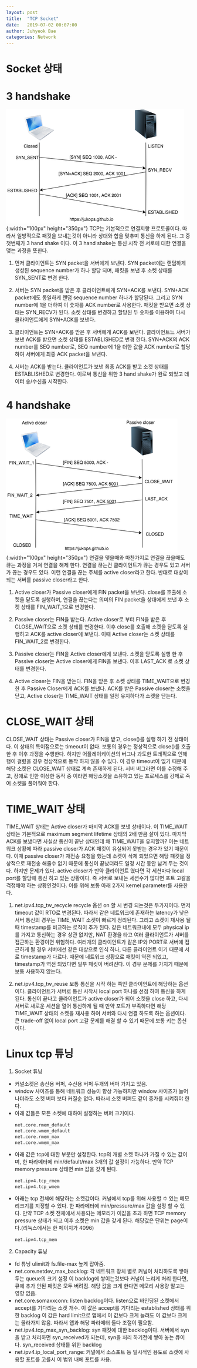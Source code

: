 ```yaml
---
layout: post
title:  "TCP Socket"
date:   2019-07-02 00:07:00
author: Juhyeok Bae
categories: Network
---
```


# Socket 상태

# 3 handshake
![3 Handshake](/assets/img/tcp-3handshake.png){:width="100px" height="350px"}
TCP는 기본적으로 연결지향 프로토콜이다. 따라서 일방적으로 패킷을 보내는것이 아니라 상대와 합을 맞추며 통신을 하게 된다. 그 중 첫번째가 3 hand shake 이다.
이 3 hand shake는 통신 시작 전 서로에 대한 연결을 맺는 과정을 뜻한다.  

1) 먼저 클라이언트는 SYN packet을 서버에게 보낸다.
   SYN packet에는 랜덤하게 생성된 sequence number가 하나 할당 되며, 패킷을 보낸 후 소켓 상태를 SYN_SENT로 변경 한다.  

2) 서버는 SYN packet을 받은 후 클라이언트에게 SYN+ACK를 보낸다.
   SYN+ACK packet에도 동일하게 랜덤 sequence number 하나가 할당된다. 그리고 SYN number에 1을 더하여 이 숫자를 ACK number로 사용한다. 패킷을 받으면 소켓 상태는 SYN_RECV가 된다. 소켓 상태를 변경하고 할당된 두 숫자를 이용하여 다시 클라이언트에게 SYN+ACK를 보낸다.  

3) 클라이언트는 SYN+ACK를 받은 후 서버에게 ACK를 보낸다.
   클라이언트느 서버가 보낸 ACK를 받으면 소켓 상태를 ESTABLISHED로 변경 한다. SYN+ACK의 ACK number를 SEQ number로, SEQ number에 1을 더한 값을 ACK number로 할당 하여 서버에게 최종 ACK packet을 보낸다.  

4) 서버는 ACK를 받는다.
   클라이언트가 보낸 최종 ACK를 받고 소켓 상태를 ESTABLISHED로 변경한다. 이로써 통신을 위한 3 hand shake가 완료 되었고 데이터 송/수신을 시작한다.  

# 4 handshake
![4 Handshake](/assets/img/tcp-4handshake.png){:width="100px" height="350px"}
연결을 맺을때와 마찬가지로 연결을 끊을때도 끊는 과정을 거쳐 연결을 해제 한다. 연결을 끊는건 클라이언트가 끊는 경우도 있고 서버가 끊는 경우도 있다. 이런 연결을 끊는 주체를 active closer라고 한다. 반대로 대상이 되는 서버를 passive closer라고 한다.  

1) Active closer가 Passive closer에게 FIN packet을 보낸다.
   close를 호출해 소켓을 닫도록 실행하며, 연결을 끊는다는 의미의 FIN packet을 상대에게 보낸 후 소켓 상태를 FIN_WAIT_1으로 변경한다.  

2) Passive closer는 FIN을 받는다.
   Active closer로 부터 FIN을 받은 후 CLOSE_WAIT으로 소켓 상태를 변경한다. 이후 close를 호출해 소켓을 닫도록 실행하고 ACK를 active closer에 보낸다. 이때 Active closer는 소켓 상태를 FIN_WAIT_2로 변경한다.  

3) Passive closer는 FIN을 Active closer에게 보낸다.
   소켓을 닫도록 실행 한 후 Passive closer는 Active closer에게 FIN을 보낸다. 이후 LAST_ACK 로 소켓 상태를 변경한다.  

4) Active closer는 FIN을 받는다.
   FIN을 받은 후 소켓 상태를 TIME_WAIT으로 변경 한 후 Passive Closer에게 ACK를 보낸다.
   ACK를 받은 Passive closer는 소켓을 닫고, Active closer는 TIME_WAIT 상태를 일정 유지하다가 소켓을 닫는다.  

# CLOSE_WAIT 상태
CLOSE_WAIT 상태는 Passive closer가 FIN을 받고, close()를 실행 하기 전 상태이다. 이 상태의 특이점으로는 timeout이 없다. 보통의 경우는 정상적으로 close()를 호출한 후 이후 과정을 수행한다. 하지만 어플레이케이션의 버그나 과도한 트레픽으로 인해 행이 걸렸을 경우 정상적으로 동작 하지 않을 수 있다. 이 경우 timeout이 없기 때문에 해당 소켓은 CLOSE_WAIT 상태로 계속 존재하게 된다.
서버 버그라면 이를 수정해 주고, 장애로 인한 이상한 동작 중 이라면 해당소켓을 소유하고 있는 프로세스를 강제로 죽여 소켓을 풀어줘야 한다.

# TIME_WAIT 상태
TIME_WAIT 상태는 Active closer가 마지막 ACK를 보낸 상태이다. 이 TIME_WAIT 상태는 기본적으로 maximum segment lifetime 상태의 2배 만큼 살이 있다. 마지막 ACK를 보냈다면 사실상 통신이 끝난 상태인데 왜 TIME_WAIT을 유지할까? 이는 네트워크 상황에 따라 passive closer가 ACK 패킷이 유실되어 못받는 경우가 있기 때문이다. 이때 passive closer가 재전송 요청을 했는데 소켓이 삭제 되었으면 해당 패킷을 정상적으로 재전송 해줄수 없기 때문에 통신이 끝났더라도 일정 시간 동안 남겨 두는 것이다.
하지만 문제가 있다. active closer가 만약 클라이언트 였다면 각 세션마다 local port를 할당해 통신 하고 있는 상황이다. 즉 서버로 보내는 세션수가 많다면 포트 고갈을 걱정해야 하는 상황인것이다. 이를 위해 보통 아래 2가지 kernel parameter를 사용한다.  

1) net.ipv4.tcp_tw_recycle
   recycle 옵션 on 할 시 변경 되는것은 두가지이다. 먼저 timeout 값이 RTO로 변경된다. 따라서 같은 네트워크에 존재하는 latency가 낮은 서버 통신의 경우는 TIME_WAIT 소켓이 빠르게 정리된다. 그리고 소켓이 재사용 될때 timestamp를 비교하는 로직이 추가 된다. 같은 네트워크내에 모두 physical ip를 가지고 통신하는 경우 상관 없지만, NAT 환경을 타고 여러 클라이언트가 서버를 접근하는 환경이면 위험하다. 여러개의 클라이언트가 같은 IP와 PORT로 서버에 접근하게 될 경우 서버에선 같은 대상으로 인식 하나, 다른 클라이언트 이기 때문에 서로 timestamp가 다르다. 때문에 네트워크 상황으로 패킷이 역전 되었고, timestamp가 역전 되었다면 일부 패킷이 버려진다. 이 경우 문제를 가지기 때문에 보통 사용하지 않는다.

2) net.ipv4.tcp_tw_reuse
   보통 통신을 시작 하는 쪽인 클라이언트에 해당하는 옵션이다. 클라이언트가 서버로 통신 시작시 local port 하나를 선점 하여 통신을 하게 된다. 통신이 끝나고 클라이언트가 active closer가 되어 소켓을 close 하고, 다시 서버로 새로운 세션을 열어 통신하게 될 때 만약 포트가 부족하다면 해당 TIME_WAIT 상태의 소켓을 재사용 하여 서버와 다시 연결 하도록 하는 옵션이다. 큰 trade-off 없이 local port 고갈 문제를 해결 할 수 있기 때문에 보통 키는 옵션이다.

# Linux tcp 튜닝
1) Socket 튜닝  
- 커널소켓은 송신용 버퍼, 수신용 버퍼 두개의 버퍼 가지고 있음.
- window 사이즈를 통해 네트워크 성능이 향상 가능하지만 window 사이즈가 늘어 나더라도 소켓 버퍼 보다 커질순 없다. 따라서 소켓 버퍼도 같이 증가를 시켜줘야 한다.
- 아래 값들은 모든 소켓에 대하여 설정하는 버퍼 크기이다.
  ```
  net.core.rmem_default
  net.core.wmem_default
  net.core.rmem_max
  net.core.wmem_max
  ```
- 아래 값은 tcp에 대한 부분만 설정한다. tcp의 개별 소켓 하나가 가질 수 있는 값이며, 한 파라메터에 min/default/max 3개의 값 설정이 가능하다.
만약 TCP memory pressure 상태면 min 값을 갖게 된다.
  ```
  net.ipv4.tcp_rmem
  net.ipv4.tcp_wmem
  ```
- 아래는 tcp 전체에 해당하는 소켓값이다. 커널에서 tcp를 위해 사용할 수 있는 메모리크기를 지정할 수 있다. 한 파라메터에 min/pressure/max 값을 설정 할 수 있다. 만약 TCP 소켓 전체에서 사용되는 메모리가 이값을 초과 하면 TCP memory pressure 상태가 되고 이후 소켓은 min 값을 갖게 된다.
해당값은 단위는 page이다.(리눅스에서는 한 페이지가 4096)
  ```
  net.ipv4.tcp_mem
  ```

2) Capacity 튜닝  
- fd 튜닝
  ulimit과 fs.file-max 높게 잡아줌.
- net.core.netdev_max_backlog: 각 네트워크 장치 별로 커널이 처리하도록 쌓아두는 queue의 크기 설정
  이 backlog에 쌓이는것보다 커널이 느리게 처리 한다면, 큐에 추가 안된 패킷은 모두 버려짐. 해당 값을 크게 한다면 메모리 사용량 말고는 영향 없음.
- net.core.somaxxconn: listen backlog이다. listen으로 바인딩된 소켓에서 accept를 기다리는 소켓 개수. 이 값은 accept를 기다리는 established 상태를 위한 backlog
  이 값은 hard limit으로 앱에서 이 값보다 크게 늘려도 이 값보다 크게는 올라가지 않음. 따라서 앱과 해당 파라메터 둘다 조절이 필요함.
- net.ipv4.tcp_max_syn_backlog: syn 패킷에 대한 backlog이다. 서버에서 syn을 받고 처리하면 syn_received가 되는데, syn을 처리 하기전에 쌓아 놓는 큐이다. syn_received 상태를 위한 backlog
- net.ipv4.ip_local_port_range: 커널에서 소스포트 등 일시적인 용도로 소캣에 사용할 포트를 고를시 이 범위 내에 포트를 사용.
